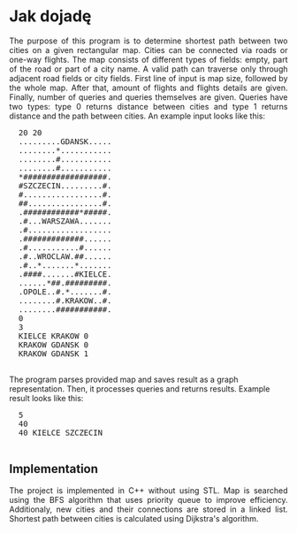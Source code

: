 # Jak dojadę
<p align="justify">
The purpose of this program is to determine shortest path between two cities on a given rectangular map. Cities can be connected via roads or one-way flights. The map consists of different types of fields: empty, part of the road or part of a city name. A valid path can traverse only through adjacent road fields or city fields. First line of input is map size, followed by the whole map. After that, amount of flights and flights details are given. Finally, number of queries and queries themselves are given. Queries have two types: type 0 returns distance between cities and type 1 returns distance and the path between cities. An example input looks like this:
  <pre>
  20 20
  .........GDANSK.....
  ........*...........
  ........#...........
  ........#...........
  *##################.
  #SZCZECIN.........#.
  #.................#.
  ##................#.
  .############*#####.
  .#...WARSZAWA.......
  .#..................
  .#############......
  .#...........#......
  .#..WROCLAW.##......
  .#..*.......*.......
  .####.......#KIELCE.
  ......*##.#########.
  .OPOLE..#.*.......#.
  ........#.KRAKOW..#.
  ........###########.
  0
  3
  KIELCE KRAKOW 0
  KRAKOW GDANSK 0
  KRAKOW GDANSK 1
  </pre>
  The program parses provided map and saves result as a graph representation. Then,  
  it processes queries and returns results. Example result looks like this:
  <pre>
  5
  40
  40 KIELCE SZCZECIN
  </pre>
</p>

## Implementation
<p align="justify">
  The project is implemented in C++ without using STL. Map is searched using the BFS algorithm that uses priority queue to improve efficiency. Additionaly, new cities and their connections are stored in a linked list. Shortest path between cities is calculated using Dijkstra's algorithm.
</p>
